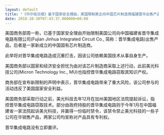 ```yaml
---
layout: default
title: "《华尔街日报》基于国家安全理由，美国限制美企向中国芯片制造商福建晋华出售产品"
date: 2018-10-30T07:43:37.000000+08:00
---
```


美国商务部周一称，已基于国家安全理由开始限制美国公司向中国福建省晋华集成电路有限公司(Fujian Jinhua Integrated Circuit Co., 简称：晋华集成电路)出售产品，后者是一家新成立的中国国有芯片制造商。

此举将对晋华集成电路造成沉重打击，因该公司依赖美国技术从事自身生产。

美国商务部以国家和经济安全担忧为由对该芯片制造商采取上述行动，此前美光科技公司(Micron Technology Inc., MU)也指控晋华集成电路窃取其知识产权。

商务部在宣布新限制的声明中表示，晋华集成电路带来了重大风险，该公司参与的活动违反了美国国家安全利益。

美国商务部采取行动之前，美光科技去年12月在加州美国地区法院提起诉讼，指控晋华集成电路窃取技术。部分由政府持股的晋华集成电路则于今年1月在中国福建省一家法院起诉美光科技，并赢得一份临时禁令，该禁令禁止美光科技的一些子公司在华销售产品，两家公司均宣称对产品具有专利权。

晋华集成电路没有立即置评。


